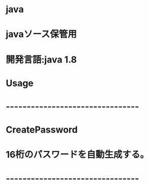 # java
# javaソース保管用
# 開発言語:java 1.8
# Usage
# --------------------------------
# CreatePassword
# 16桁のパスワードを自動生成する。
# --------------------------------
